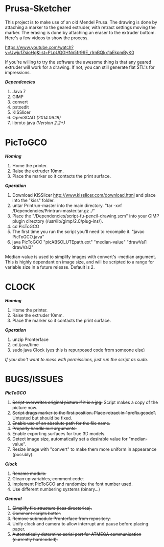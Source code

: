 Prusa-Sketcher
===========

This project is to make use of an old Mendel Prusa. The drawing is done by attaching a marker to the geared extruder, with retract settings moving the marker. The erasing is done by attaching an eraser to the extruder bottom. Here's a few videos to show the process.

https://www.youtube.com/watch?v=Uwju1ZsioHg&list=PLpUQGHNn5fr99E_rIrnBQkx1aEkpmByK0

If you're willing to try the software the awesome thing is that any geared extruder will work for a drawing. If not, you can still generate flat STL's for impressions.

***Dependencies*** 

1. Java 7
2. GIMP
3. convert 
4. pstoedit 
5. KISSlicer 
6. OpenSCAD *(2014.06.18)*
7. librxtx-java *(Version 2.2+)*

PicToGCO
===========
***Homing***

1. Home the printer.
2. Raise the extruder 10mm.
3. Place the marker so it contacts the print surface.

***Operation***

1. Download KISSlicer http://www.kisslicer.com/download.html and place into the "kiss" folder.
2. untar Printrun-master into the main directory. "tar -xvf /Dependencies/Printrun-master.tar.gz ./"
3. Place the "/Dependencies/script-fu-pencil-drawing.scm" into your GIMP plugin directory (/usr/lib/gimp/2.0/plug-ins/).
4. cd PicToGCO
5. The first time you run the script you'll need to recompile it. "javac PicToGCO.java"
6. java PicToGCO "picABSOLUTEpath.ext" "median-value" "drawVal1 drawVal2"

Median-value is used to simplify images with convert's -median argument. This is highly dependant on image size, and will be scripted to a range for variable size in a future release. Default is 2.

CLOCK
===========
***Homing***

1. Home the printer.
2. Raise the extruder 10mm.
3. Place the marker so it contacts the print surface.

***Operation***

1. unzip Pronterface
2. cd /java/time
3. sudo java Clock (yes this is repurposed code from someone else)

*If you don't want to mess with permissions, just run the script as sudo.*

BUGS/ISSUES
===========
***PicToGCO*** 

1. ~~Script overwrites original picture if it is a jpg.~~ Script makes a copy of the picture now.
2. ~~Script drags marker to the first position. Place retract in "prefix.gcode".~~ Untested but should be fixed.
3. ~~Enable use of an absolute path for the file name.~~
4. ~~Properly handle null arguments.~~
5. Enable exporting surfaces for true 3D models.
6. Detect image size, automatically set a desirable value for "median-value".
7. Resize image with "convert" to make them more uniform in appearance (possibly).

***Clock***

1. ~~Rename module.~~
2. ~~Clean up variables, comment code.~~
3. Implement PicToGCO and randomize the font number used.
4. Use different numbering systems (binary...)

***General***

1. ~~Simplify file structure (less directories).~~
2. ~~Comment scripts better.~~
3. ~~Remove submodule Pronterface from repository.~~
4. Unify clock and camera to allow interrupt and pause before placing paper.
5. ~~Automatically determine serial port for ATMEGA communication (currently hardcoded).~~ 
